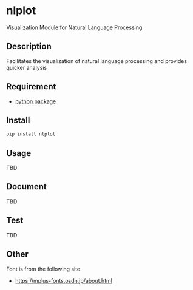 # nlplot
Visualization Module for Natural Language Processing

## Description
Facilitates the visualization of natural language processing and provides quicker analysis

## Requirement
- [python package](https://github.com/takapy0210/nlplot/blob/master/requirements.txt)

## Install
```sh
pip install nlplot
```

## Usage
TBD

## Document
TBD

## Test
TBD

## Other
Font is from the following site
- https://mplus-fonts.osdn.jp/about.html